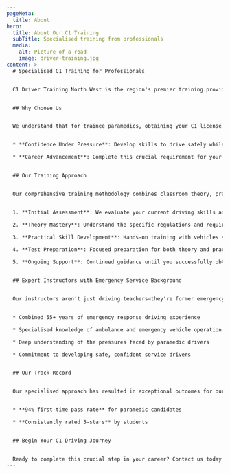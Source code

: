```yaml
---
pageMeta:
  title: About
hero:
  title: About Our C1 Training
  subTitle: Specialised training from professionals
  media:
    alt: Picture of a road
    image: driver-training.jpg
content: >-
  # Specialised C1 Training for Professionals


  C1 Driver Training North West is the region's premier training provider dedicated to helping paramedics acquire their C1 category license—a critical qualification for emergency medical professionals. With over 55 years of combined blue light driving experience, our specialised program is designed specifically for your career journey.


  ## Why Choose Us


  We understand that for trainee paramedics, obtaining your C1 license isn't just another qualification—it's an essential step in your career progression and a critical skill for emergency response. Our program is specifically tailored to prepare you for the unique challenges of ambulance driving:


  * **Confidence Under Pressure**: Develop skills to drive safely while transporting passengers

  * **Career Advancement**: Complete this crucial requirement for your chosen career path


  ## Our Training Approach


  Our comprehensive training methodology combines classroom theory, practical exercises, and real-world driving scenarios specifically designed for medical contexts:


  1. **Initial Assessment**: We evaluate your current driving skills and create a personalised training plan

  2. **Theory Mastery**: Understand the specific regulations and requirements for C1 vehicles

  3. **Practical Skill Development**: Hands-on training with vehicles similar to those used in the ambulance service

  4. **Test Preparation**: Focused preparation for both theory and practical examinations

  5. **Ongoing Support**: Continued guidance until you successfully obtain your license


  ## Expert Instructors with Emergency Service Background


  Our instructors aren't just driving teachers—they're former emergency response professionals who understand the unique demands of medical emergency driving. With decades of experience in blue light driving and emergency response, they provide insights that go beyond standard driving instruction:


  * Combined 55+ years of emergency response driving experience

  * Specialised knowledge of ambulance and emergency vehicle operation

  * Deep understanding of the pressures faced by paramedic drivers

  * Commitment to developing safe, confident service drivers


  ## Our Track Record


  Our specialised approach has resulted in exceptional outcomes for our learners:


  * **94% first-time pass rate** for paramedic candidates

  * **Consistently rated 5-stars** by students


  ## Begin Your C1 Driving Journey


  Ready to complete this crucial step in your career? Contact us today to schedule your initial assessment and create your personalised training plan. Our specialised C1 training will help you become not just a licensed driver, but a confident, skilled professional.
---
```

